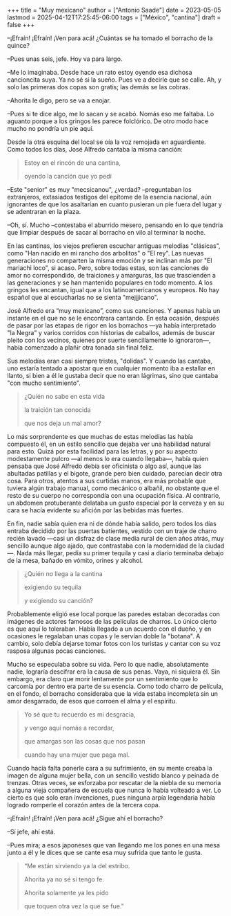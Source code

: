 +++
title = "Muy mexicano"
author = ["Antonio Saade"]
date = 2023-05-05
lastmod = 2025-04-12T17:25:45-06:00
tags = ["México", "cantina"]
draft = false
+++

–¡Efraín! ¡Efraín! ¡Ven para acá! ¿Cuántas se ha tomado el borracho de la quince?

–Pues unas seis, jefe. Hoy va para largo.

–Me lo imaginaba. Desde hace un rato estoy oyendo esa dichosa cancioncita suya. Ya no sé si la sueño. Pues ve a decirle que se calle. Ah, y solo las primeras dos copas son gratis; las demás se las cobras.

–Ahorita le digo, pero se va a enojar.

–Pues si te dice algo, me lo sacan y se acabó. Nomás eso me faltaba. Lo aguanto porque a los gringos les parece folclórico. De otro modo hace mucho no pondría un pie aquí.

Desde la otra esquina del local se oía la voz remojada en aguardiente. Como todos los días, José Alfredo cantaba la misma canción:

> Estoy en el rincón de una cantina,
>
> oyendo la canción que yo pedí

–Este "senior" es muy "mecsicanou", ¿verdad? –preguntaban los extranjeros, extasiados testigos del epítome de la esencia nacional, aún ignorantes de que los asaltarían en cuanto pusieran un pie fuera del lugar y se adentraran en la plaza.

–Oh, sí. Mucho –contestaba el aburrido mesero, pensando en lo que tendría que limpiar después de sacar al borracho en vilo al terminar la noche.

En las cantinas, los viejos prefieren escuchar antiguas melodías "clásicas", como "Han nacido en mi rancho dos arbolitos" o "El rey". Las nuevas generaciones no comparten la misma emoción y se inclinan más por "El mariachi loco", si acaso. Pero, sobre todas estas, son las canciones de amor no correspondido, de traiciones y amarguras, las que trascienden a las generaciones y se han mantenido populares en todo momento. A los gringos les encantan, igual que a los latinoamericanos y europeos. No hay español que al escucharlas no se sienta "mejjjicano".

José Alfredo era “muy mexicano”, como sus canciones. Y apenas había un instante en el que no se le encontrara cantando. En esta ocasión, después de pasar por las etapas de rigor en los borrachos —ya había interpretado "la Negra" y varios corridos con historias de caballos, además de buscar pleito con los vecinos, quienes por suerte sencillamente lo ignoraron—, había comenzado a plañir otra tonada sin final feliz.

Sus melodías eran casi siempre tristes, "dolidas". Y cuando las cantaba, uno estaría tentado a apostar que en cualquier momento iba a estallar en llanto, si bien a él le gustaba decir que no eran lágrimas, sino que cantaba "con mucho sentimiento".

> ¿Quién no sabe en esta vida
>
> la traición tan conocida
>
> que nos deja un mal amor?

Lo más sorprendente es que muchas de estas melodías las había compuesto él, en un estilo sencillo que dejaba ver una habilidad natural para esto. Quizá por esta facilidad para las letras, y por su aspecto modestamente pulcro —al menos lo era cuando llegaba—, había quien pensaba que José Alfredo debía ser oficinista o algo así, aunque las abultadas patillas y el bigote, grande pero bien cuidado, parecían decir otra cosa. Para otros, atentos a sus curtidas manos, era más probable que tuviera algún trabajo manual, como mecánico o albañil, no obstante que el resto de su cuerpo no correspondía con una ocupación física. Al contrario, un abdomen protuberante delataba un gusto especial por la cerveza y en su cara se hacía evidente su afición por las bebidas más fuertes.

En fin, nadie sabía quien era ni de dónde había salido, pero todos los días entraba decidido por las puertas batientes, vestido con un traje de charro recién lavado —casi un disfraz de clase media rural de cien años atrás, muy sencillo aunque algo ajado, que contrastaba con la modernidad de la ciudad—. Nada más llegar, pedía su primer tequila y casi a diario terminaba debajo de la mesa, bañado en vómito, orines y alcohol.

> ¿Quién no llega a la cantina
>
> exigiendo su tequila
>
> y exigiendo su canción?

Probablemente eligió ese local porque las paredes estaban decoradas con imágenes de actores famosos de las películas de charros. Lo único cierto es que aquí lo toleraban. Había llegado a un acuerdo con el dueño, y en ocasiones le regalaban unas copas y le servían doble la "botana". A cambio, solo debía dejarse tomar fotos con los turistas y cantar con su voz rasposa algunas pocas canciones.

Mucho se especulaba sobre su vida. Pero lo que nadie, absolutamente nadie, lograría descifrar era la causa de sus penas. Vaya, ni siquiera él. Sin embargo, era claro que morir lentamente por un sentimiento que lo carcomía por dentro era parte de su esencia. Como todo charro de película, en el fondo, el borracho consideraba que la vida estaba incompleta sin un amor desgarrado, de esos que corroen el alma y el espíritu.

> Yo sé que tu recuerdo es mi desgracia,
>
> y vengo aquí nomás a recordar,
>
> que amargas son las cosas que nos pasan
>
> cuando hay una mujer que paga mal.

Cuando hacía falta ponerle cara a su sufrimiento, en su mente creaba la imagen de alguna mujer bella, con un sencillo vestido blanco y peinada de trenzas. Otras veces, se esforzaba por rescatar de la niebla de su memoria a alguna vieja compañera de escuela que nunca lo había volteado a ver. Lo cierto es que solo eran invenciones, pues ninguna arpía legendaria había logrado romperle el corazón antes de la tercera copa.

–¡Efraín! ¡Efraín! ¡Ven para acá! ¿Sigue ahí el borracho?

–Sí jefe, ahí está.

–Pues mira; a esos japoneses que van llegando me los pones en una mesa junto a él y le dices que se cante esa muy sufrida que tanto le gusta.

> “Me están sirviendo ya la del estribo.
>
> Ahorita ya no sé si tengo fe.
>
> Ahorita solamente ya les pido
>
> que toquen otra vez la que se fue."
